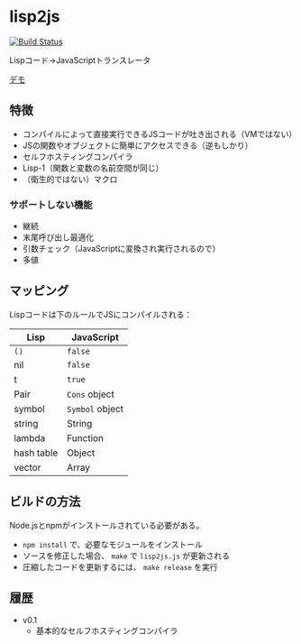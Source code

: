 lisp2js
=======

[![Build Status](https://travis-ci.org/tyfkda/lisp2js.svg)](https://travis-ci.org/tyfkda/lisp2js)

Lispコード→JavaScriptトランスレータ

[デモ](https://tyfkda.github.io/lisp2js/)


## 特徴
* コンパイルによって直接実行できるJSコードが吐き出される（VMではない）
* JSの関数やオブジェクトに簡単にアクセスできる（逆もしかり）
* セルフホスティングコンパイラ
* Lisp-1（関数と変数の名前空間が同じ）
* （衛生的ではない）マクロ

### サポートしない機能
* 継続
* 末尾呼び出し最適化
* 引数チェック（JavaScriptに変換され実行されるので）
* 多値


## マッピング
Lispコードは下のルールでJSにコンパイルされる：

| Lisp       | JavaScript      |
|------------|-----------------|
| `()`       | `false`         |
| nil        | `false`         |
| t          | `true`          |
| Pair       | `Cons` object   |
| symbol     | `Symbol` object |
| string     | String          |
| lambda     | Function        |
| hash table | Object          |
| vector     | Array           |


## ビルドの方法

Node.jsとnpmがインストールされている必要がある。

* `npm install` で、必要なモジュールをインストール
* ソースを修正した場合、 `make` で `lisp2js.js` が更新される
* 圧縮したコードを更新するには、 `make release` を実行


## 履歴
* v0.1
  * 基本的なセルフホスティングコンパイラ
